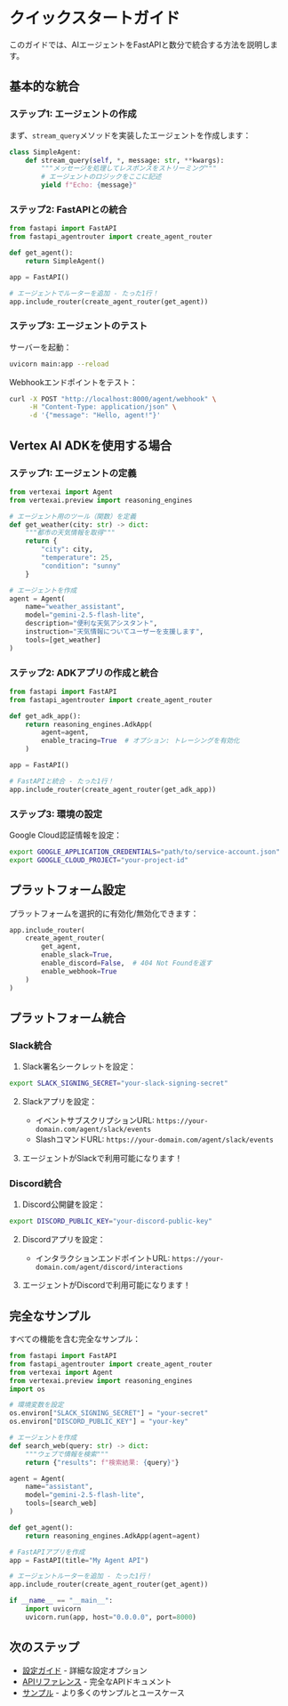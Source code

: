 # クイックスタートガイド

このガイドでは、AIエージェントをFastAPIと数分で統合する方法を説明します。

## 基本的な統合

### ステップ1: エージェントの作成

まず、`stream_query`メソッドを実装したエージェントを作成します：

```python
class SimpleAgent:
    def stream_query(self, *, message: str, **kwargs):
        """メッセージを処理してレスポンスをストリーミング"""
        # エージェントのロジックをここに記述
        yield f"Echo: {message}"
```

### ステップ2: FastAPIとの統合

```python
from fastapi import FastAPI
from fastapi_agentrouter import create_agent_router

def get_agent():
    return SimpleAgent()

app = FastAPI()

# エージェントでルーターを追加 - たった1行！
app.include_router(create_agent_router(get_agent))
```

### ステップ3: エージェントのテスト

サーバーを起動：

```bash
uvicorn main:app --reload
```

Webhookエンドポイントをテスト：

```bash
curl -X POST "http://localhost:8000/agent/webhook" \
     -H "Content-Type: application/json" \
     -d '{"message": "Hello, agent!"}'
```

## Vertex AI ADKを使用する場合

### ステップ1: エージェントの定義

```python
from vertexai import Agent
from vertexai.preview import reasoning_engines

# エージェント用のツール（関数）を定義
def get_weather(city: str) -> dict:
    """都市の天気情報を取得"""
    return {
        "city": city,
        "temperature": 25,
        "condition": "sunny"
    }

# エージェントを作成
agent = Agent(
    name="weather_assistant",
    model="gemini-2.5-flash-lite",
    description="便利な天気アシスタント",
    instruction="天気情報についてユーザーを支援します",
    tools=[get_weather]
)
```

### ステップ2: ADKアプリの作成と統合

```python
from fastapi import FastAPI
from fastapi_agentrouter import create_agent_router

def get_adk_app():
    return reasoning_engines.AdkApp(
        agent=agent,
        enable_tracing=True  # オプション: トレーシングを有効化
    )

app = FastAPI()

# FastAPIと統合 - たった1行！
app.include_router(create_agent_router(get_adk_app))
```

### ステップ3: 環境の設定

Google Cloud認証情報を設定：

```bash
export GOOGLE_APPLICATION_CREDENTIALS="path/to/service-account.json"
export GOOGLE_CLOUD_PROJECT="your-project-id"
```

## プラットフォーム設定

プラットフォームを選択的に有効化/無効化できます：

```python
app.include_router(
    create_agent_router(
        get_agent,
        enable_slack=True,
        enable_discord=False,  # 404 Not Foundを返す
        enable_webhook=True
    )
)
```

## プラットフォーム統合

### Slack統合

1. Slack署名シークレットを設定：
```bash
export SLACK_SIGNING_SECRET="your-slack-signing-secret"
```

2. Slackアプリを設定：
   - イベントサブスクリプションURL: `https://your-domain.com/agent/slack/events`
   - SlashコマンドURL: `https://your-domain.com/agent/slack/events`

3. エージェントがSlackで利用可能になります！

### Discord統合

1. Discord公開鍵を設定：
```bash
export DISCORD_PUBLIC_KEY="your-discord-public-key"
```

2. Discordアプリを設定：
   - インタラクションエンドポイントURL: `https://your-domain.com/agent/discord/interactions`

3. エージェントがDiscordで利用可能になります！

## 完全なサンプル

すべての機能を含む完全なサンプル：

```python
from fastapi import FastAPI
from fastapi_agentrouter import create_agent_router
from vertexai import Agent
from vertexai.preview import reasoning_engines
import os

# 環境変数を設定
os.environ["SLACK_SIGNING_SECRET"] = "your-secret"
os.environ["DISCORD_PUBLIC_KEY"] = "your-key"

# エージェントを作成
def search_web(query: str) -> dict:
    """ウェブで情報を検索"""
    return {"results": f"検索結果: {query}"}

agent = Agent(
    name="assistant",
    model="gemini-2.5-flash-lite",
    tools=[search_web]
)

def get_agent():
    return reasoning_engines.AdkApp(agent=agent)

# FastAPIアプリを作成
app = FastAPI(title="My Agent API")

# エージェントルーターを追加 - たった1行！
app.include_router(create_agent_router(get_agent))

if __name__ == "__main__":
    import uvicorn
    uvicorn.run(app, host="0.0.0.0", port=8000)
```

## 次のステップ

- [設定ガイド](configuration.md) - 詳細な設定オプション
- [APIリファレンス](../api/core.md) - 完全なAPIドキュメント
- [サンプル](../examples/basic.md) - より多くのサンプルとユースケース
